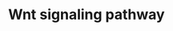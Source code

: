 ---
annotations:
- type: Pathway Ontology
  value: Wnt signaling pathway
authors:
- MaintBot
- Thomas
- Ddigles
- Khanspers
- Egonw
- Eweitz
- Finterly
description: 'Wnt proteins are secreted morphogens that are required for basic developmental
  processes, such as cell-fate specification, progenitor-cell proliferation and the
  control of asymmetric cell division, in many different species and organs. There
  are at least three different Wnt pathways: the canonical pathway, the planar cell
  polarity (PCP) pathway and the Wnt/Ca2+ pathway. In the canonical Wnt pathway, the
  major effect of Wnt ligand binding to its receptor is the stabilization of cytoplasmic
  beta-catenin through inhibition of the bea-catenin degradation complex. Beta-catenin
  is then free to enter the nucleus and activate Wnt-regulated genes through its interaction
  with TCF (T-cell factor) family transcription factors and concomitant recruitment
  of coactivators. Planar cell polarity (PCP) signaling leads to the activation of
  the small GTPases RHOA (RAS homologue gene-family member A) and RAC1, which activate
  the stress kinase JNK (Jun N-terminal kinase) and ROCK (RHO-associated coiled-coil-containing
  protein kinase 1) and leads to remodelling of the cytoskeleton and changes in cell
  adhesion and motility. WNT-Ca2+ signalling is mediated through G proteins and phospholipases
  and leads to transient increases in cytoplasmic free calcium that subsequently activate
  the kinase PKC (protein kinase C) and CAMKII (calcium calmodulin mediated kinase
  II) and the phosphatase calcineurin.  Source: [http://www.genome.jp/kegg/pathway/hsa/hsa04310.html
  KEGG].'
last-edited: 2021-05-31
organisms:
- Canis familiaris
redirect_from:
- /index.php/Pathway:WP1135
- /instance/WP1135
schema-jsonld:
- '@context': https://schema.org/
  '@id': https://wikipathways.github.io/pathways/WP1135.html
  '@type': Dataset
  creator:
    '@type': Organization
    name: WikiPathways
  description: 'Wnt proteins are secreted morphogens that are required for basic developmental
    processes, such as cell-fate specification, progenitor-cell proliferation and
    the control of asymmetric cell division, in many different species and organs.
    There are at least three different Wnt pathways: the canonical pathway, the planar
    cell polarity (PCP) pathway and the Wnt/Ca2+ pathway. In the canonical Wnt pathway,
    the major effect of Wnt ligand binding to its receptor is the stabilization of
    cytoplasmic beta-catenin through inhibition of the bea-catenin degradation complex.
    Beta-catenin is then free to enter the nucleus and activate Wnt-regulated genes
    through its interaction with TCF (T-cell factor) family transcription factors
    and concomitant recruitment of coactivators. Planar cell polarity (PCP) signaling
    leads to the activation of the small GTPases RHOA (RAS homologue gene-family member
    A) and RAC1, which activate the stress kinase JNK (Jun N-terminal kinase) and
    ROCK (RHO-associated coiled-coil-containing protein kinase 1) and leads to remodelling
    of the cytoskeleton and changes in cell adhesion and motility. WNT-Ca2+ signalling
    is mediated through G proteins and phospholipases and leads to transient increases
    in cytoplasmic free calcium that subsequently activate the kinase PKC (protein
    kinase C) and CAMKII (calcium calmodulin mediated kinase II) and the phosphatase
    calcineurin.  Source: [http://www.genome.jp/kegg/pathway/hsa/hsa04310.html KEGG].'
  keywords:
  - PRKCH
  - PRKCA
  - JUN
  - CCND3
  - GSK3B
  - FZD9
  - MAPK10
  - FZD5
  - PPP2R5C
  - PRKCB
  - AXIN1
  - CCND1
  - PRKCI
  - FRAT1
  - FBXW2
  - CSNK1E
  - CTNNB1
  - FZD2
  - WNT3
  - WNT10A
  - RHOA
  - WNT7A
  - WNT4
  - WNT6
  - FOSL1
  - FZD8
  - FZD7
  - PAFAH1B1
  - MAPK9
  - WNT2
  - MYC
  - APC
  - WNT1
  - DVL1
  - WNT2B
  - WNT5A
  - WNT16
  - WNT7B
  - PRKCQ
  - FZD10
  - FZD3
  - WNT11
  - DVL2
  - LDLR
  - PPP2R5E
  - RAC1
  - PRKD1
  - PRKCG
  - PLAU
  - SFRP4
  - TCF-1/LEF
  - PRKCE
  - PRKCD
  - FZD1
  - FZD6
  - WNT10B
  - WNT5B
  - DVL3
  - PRKCZ
  - WNT3A
  - CCND2
  license: CC0
  name: Wnt signaling pathway
seo: CreativeWork
title: Wnt signaling pathway
wpid: WP1135
---